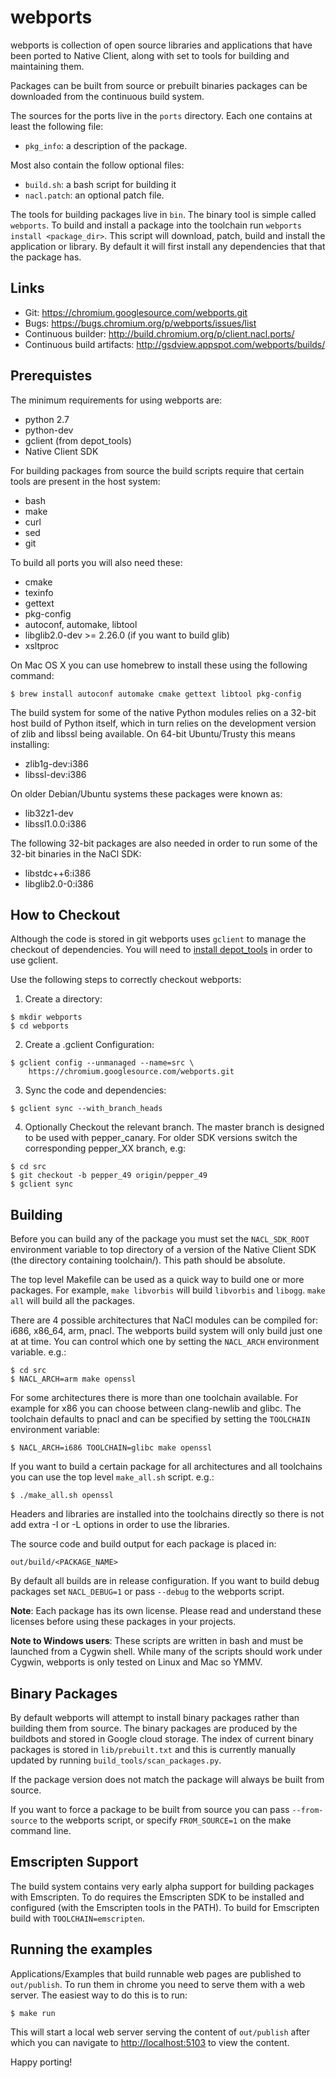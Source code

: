 webports
========

webports is collection of open source libraries and applications that
have been ported to Native Client, along with set to tools for building
and maintaining them.

Packages can be built from source or prebuilt binaries packages can be
downloaded from the continuous build system.

The sources for the ports live in the `ports` directory. Each one
contains at least the following file:

- `pkg_info`: a description of the package.

Most also contain the follow optional files:

- `build.sh`: a bash script for building it
- `nacl.patch`: an optional patch file.

The tools for building packages live in `bin`. The binary tool is simple
called `webports`. To build and install a package into the toolchain
run `webports install <package_dir>`. This script will download, patch,
build and install the application or library. By default it will first
install any dependencies that that the package has.

Links
-----

- Git: <https://chromium.googlesource.com/webports.git>
- Bugs: <https://bugs.chromium.org/p/webports/issues/list>
- Continuous builder: <http://build.chromium.org/p/client.nacl.ports/>
- Continuous build artifacts: <http://gsdview.appspot.com/webports/builds/>

Prerequistes
------------

The minimum requirements for using webports are:

- python 2.7
- python-dev
- gclient (from depot\_tools)
- Native Client SDK

For building packages from source the build scripts require that certain
tools are present in the host system:

- bash
- make
- curl
- sed
- git

To build all ports you will also need these:

- cmake
- texinfo
- gettext
- pkg-config
- autoconf, automake, libtool
- libglib2.0-dev \>= 2.26.0 (if you want to build glib)
- xsltproc

On Mac OS X you can use homebrew to install these using the following
command:

```
$ brew install autoconf automake cmake gettext libtool pkg-config
```

The build system for some of the native Python modules relies on a
32-bit host build of Python itself, which in turn relies on the
development version of zlib and libssl being available. On 64-bit
Ubuntu/Trusty this means installing:

- zlib1g-dev:i386
- libssl-dev:i386

On older Debian/Ubuntu systems these packages were known as:

- lib32z1-dev
- libssl1.0.0:i386

The following 32-bit packages are also needed in order to run some
of the 32-bit binaries in the NaCl SDK:

- libstdc++6:i386
- libglib2.0-0:i386

How to Checkout
---------------

Although the code is stored in git webports uses `gclient` to manage
the checkout of dependencies. You will need to
[install depot\_tools](https://www.chromium.org/developers/how-tos/install-depot-tools)
in order to use gclient.

Use the following steps to correctly checkout webports:

1. Create a directory:

```
$ mkdir webports
$ cd webports
```

2. Create a .gclient Configuration:

```
$ gclient config --unmanaged --name=src \
    https://chromium.googlesource.com/webports.git
```

3. Sync the code and dependencies:

```
$ gclient sync --with_branch_heads
```

4. Optionally Checkout the relevant branch.  The master branch is designed
to be used with pepper_canary.  For older SDK versions switch the corresponding
pepper_XX branch, e.g:

```
$ cd src
$ git checkout -b pepper_49 origin/pepper_49
$ gclient sync
```

Building
--------

Before you can build any of the package you must set the `NACL_SDK_ROOT`
environment variable to top directory of a version of the Native Client
SDK (the directory containing toolchain/). This path should be absolute.

The top level Makefile can be used as a quick way to build one or more
packages. For example, `make libvorbis` will build `libvorbis` and
`libogg`. `make all` will build all the packages.

There are 4 possible architectures that NaCl modules can be compiled
for: i686, x86\_64, arm, pnacl. The webports build system will only
build just one at at time. You can control which one by setting the
`NACL_ARCH` environment variable. e.g.:

```
$ cd src
$ NACL_ARCH=arm make openssl
```

For some architectures there is more than one toolchain available. For
example for x86 you can choose between clang-newlib and glibc. The
toolchain defaults to pnacl and can be specified by setting the
`TOOLCHAIN` environment variable:

```
$ NACL_ARCH=i686 TOOLCHAIN=glibc make openssl
```

If you want to build a certain package for all architectures and all
toolchains you can use the top level `make_all.sh` script. e.g.:

```
$ ./make_all.sh openssl
```

Headers and libraries are installed into the toolchains directly so
there is not add extra -I or -L options in order to use the libraries.

The source code and build output for each package is placed in:

```
out/build/<PACKAGE_NAME>
```

By default all builds are in release configuration. If you want to build
debug packages set `NACL_DEBUG=1` or pass `--debug` to the webports
script.

**Note**: Each package has its own license. Please read and understand
these licenses before using these packages in your projects.

**Note to Windows users**: These scripts are written in bash and must be
launched from a Cygwin shell. While many of the scripts should work
under Cygwin, webports is only tested on Linux and Mac so YMMV.

Binary Packages
---------------

By default webports will attempt to install binary packages rather than
building them from source. The binary packages are produced by the
buildbots and stored in Google cloud storage. The index of current
binary packages is stored in `lib/prebuilt.txt` and this is currently
manually updated by running `build_tools/scan_packages.py`.

If the package version does not match the package will always be built
from source.

If you want to force a package to be built from source you can pass
`--from-source` to the webports script, or specify `FROM_SOURCE=1`
on the make command line.

Emscripten Support
------------------

The build system contains very early alpha support for building packages
with Emscripten. To do requires the Emscripten SDK to be installed and
configured (with the Emscripten tools in the PATH). To build for
Emscripten build with `TOOLCHAIN=emscripten`.

Running the examples
--------------------

Applications/Examples that build runnable web pages are published to
`out/publish`. To run them in chrome you need to serve them with a web
server. The easiest way to do this is to run:

```
$ make run
```

This will start a local web server serving the content of `out/publish`
after which you can navigate to <http://localhost:5103> to view the
content.

Happy porting!
